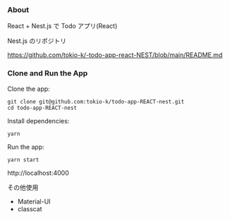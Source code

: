 ### About

React + Nest.js で Todo アプリ(React)

Nest.js のリポジトリ

https://github.com/tokio-k/-todo-app-react-NEST/blob/main/README.md

### Clone and Run the App

Clone the app:

```
git clone git@github.com:tokio-k/todo-app-REACT-nest.git
cd todo-app-REACT-nest
```

Install dependencies:

```
yarn
```

Run the app:

```
yarn start
```

http://localhost:4000

その他使用

- Material-UI
- classcat
